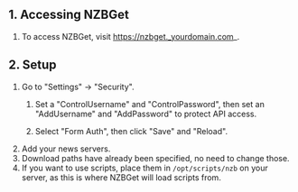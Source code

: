 ## 1. Accessing NZBGet

1. To access NZBGet, visit https://nzbget._yourdomain.com_.

## 2. Setup

1. Go to "Settings" -> "Security". 
    1. Set a "ControlUsername" and "ControlPassword", then set an "AddUsername" and "AddPassword" to protect API access. 

    1. Select "Form Auth", then click "Save" and "Reload".
1. Add your news servers.
1. Download paths have already been specified, no need to change those.
1. If you want to use scripts, place them in `/opt/scripts/nzb` on your server, as this is where NZBGet will load scripts from.